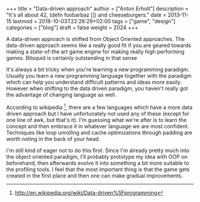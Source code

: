 +++
title = "Data-driven approach"
author = ["Anton Erholt"]
description = "It's all about 42, (defn foobarbaz []) and cheeseburgers."
date = 2013-11-15
lastmod = 2018-10-03T22:26:29+02:00
tags = ["game", "design"]
categories = ["blog"]
draft = false
weight = 2024
+++

A data-driven approach is shifted from Object Oriented approaches.
The data-driven approach seems like a really good fit if you are
geared towards making a state-of-the art game engine for making really
high performing games. Bitsquid is certainly outstanding in that sense

It's always a bit tricky when you're learning a new programming
paradigm. Usually you learn a new programming language together with
the paradigm which can help you understand difficult patterns and
ideas more easily. However when shifting to the data driven paradigm,
you haven't really got the advantage of changing language as well.

According to wikipedia&nbsp;[^fn:1], there are a few languages which have
a more data driven approach but I have unfortunately not used any of
these (except for one line of awk, but that's it). I'm guessing what
we're after is to learn the concept and then embrace it in whatever
language we are most confident. Techniques like loop unrolling and
cache optimizations through padding are worth noting in the back of
your head.

I'm still kind of eager not to do this first. Since I'm already pretty
much into the object oriented paradigm, I'll probably prototype my
idea with OOP on beforehand, then afterwards evolve it into something
a bit more suitable to the profiling tools. I feel that the most
important thing is that the game gets created in the first place and
then one can make gradual improvements.

[^fn:1]: <http://en.wikipedia.org/wiki/Data-driven%5Fprogramming>
